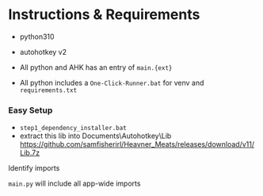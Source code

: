 # Instructions & Requirements

- python310
- autohotkey v2

- All python and AHK has an entry of `main.{ext}`
- All python includes a `One-Click-Runner.bat` for venv and `requirements.txt`

### Easy Setup

- `step1_dependency_installer.bat`
- extract this lib into Documents\Autohotkey\Lib https://github.com/samfisherirl/Heavner_Meats/releases/download/v11/Lib.7z

Identify imports 

`main.py` will include all app-wide imports 
